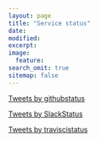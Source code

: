 ```yaml
---
layout: page
title: "Service status"
date: 
modified:
excerpt:
image:
  feature:
search_omit: true
sitemap: false
---
```

<!-- Service status from StatusCake -->
<div class="StatusCake"></div><link rel="stylesheet" media="all" href="https://www.statuscake.com/App/Widget/table.css"/><script type="text/javascript">var PublicID = 'dJOObsbuMA'; var ShowAd = true; var Status = document.createElement('script'); Status.src = 'https://www.statuscake.com/App/Widget/Widget2JS.js'; Status.type = 'text/javascript'; Status.async = true; var ssc = document.getElementsByTagName('script')[0]; ssc.parentNode.insertBefore(Status, ssc);</script>

<!-- GitHub status -->
<a class="twitter-timeline" data-height="400" data-theme="light" href="https://twitter.com/githubstatus">Tweets by githubstatus</a> <script async src="//platform.twitter.com/widgets.js" charset="utf-8"></script>

<!-- Slack status -->
<a class="twitter-timeline" data-height="400" href="https://twitter.com/SlackStatus">Tweets by SlackStatus</a> <script async src="//platform.twitter.com/widgets.js" charset="utf-8"></script>

<!-- Travis-CI -->
<a class="twitter-timeline" data-height="400" data-theme="light" href="https://twitter.com/traviscistatus">Tweets by traviscistatus</a> <script async src="//platform.twitter.com/widgets.js" charset="utf-8"></script>


